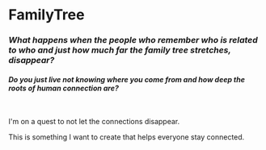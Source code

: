 # FamilyTree

<i><h3>What happens when the people who remember who is related to who and just how much far the family tree stretches, disappear?</h3>
<h4>Do you just live not knowing where you come from and how deep the roots of human connection are?</h4><br></i>

I'm on a quest to not let the connections disappear. 

This is something I want to create that helps everyone stay connected.
